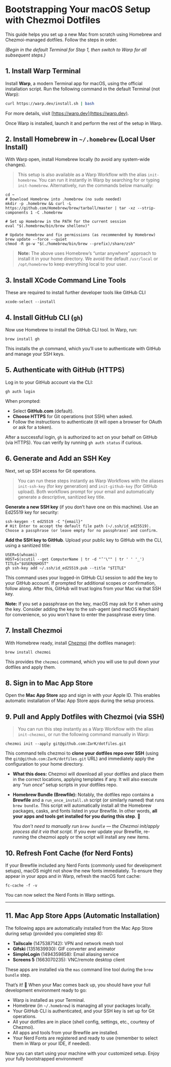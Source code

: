 # Bootstrapping Your macOS Setup with Chezmoi Dotfiles

This guide helps you  set up a new Mac from scratch using Homebrew and Chezmoi-managed dotfiles. Follow the steps in order. 

*(Begin in the default Terminal for Step 1, then switch to Warp for all subsequent steps.)*

## 1. Install Warp Terminal

Install **Warp**, a modern Terminal app for macOS, using the official installation script. Run the following command in the default Terminal (not Warp):

```sh
curl https://warp.dev/install.sh | bash
```

For more details, visit [https://warp.dev](https://warp.dev).

Once Warp is installed, launch it and perform the rest of the setup in Warp.

## 2. Install Homebrew in `~/.homebrew` (Local User Install)

With Warp open, install Homebrew locally (to avoid any system-wide changes).

> This setup is also available as a Warp Workflow with the alias `init-homebrew`. You can run it instantly in Warp by searching for or typing `init-homebrew`. Alternatively, run the commands below manually:

```shell
cd ~
# Download Homebrew into .homebrew (no sudo needed)
mkdir -p .homebrew && curl -L https://github.com/Homebrew/brew/tarball/master | tar -xz --strip-components 1 -C .homebrew

# Set up Homebrew in the PATH for the current session
eval "$(.homebrew/bin/brew shellenv)"

# Update Homebrew and fix permissions (as recommended by Homebrew)
brew update --force --quiet
chmod -R go-w "$(./homebrew/bin/brew --prefix)/share/zsh"
```

> **Note:** The above uses Homebrew’s “untar anywhere” approach to install it in your home directory. We avoid the default `/usr/local` or `/opt/homebrew` to keep everything local to your user.

## 3. Install XCode Command Line Tools

These are required to install further developer tools like GitHub CLI

```shell
xcode-select --install
```

## 4. Install GitHub CLI (`gh`)

Now use Homebrew to install the GitHub CLI tool. In Warp, run:

```shell
brew install gh
```

This installs the `gh` command, which you’ll use to authenticate with GitHub and manage your SSH keys.

## 5. Authenticate with GitHub (HTTPS)

Log in to your GitHub account via the CLI:

```shell
gh auth login
```

When prompted:

* Select **GitHub.com** (default).
* **Choose HTTPS** for Git operations (not SSH) when asked.
* Follow the instructions to authenticate (it will open a browser for OAuth or ask for a token).

After a successful login, `gh` is authorized to act on your behalf on GitHub (via HTTPS). You can verify by running `gh auth status` if curious.

## 6. Generate and Add an SSH Key

Next, set up SSH access for Git operations.

> You can run these steps instantly as Warp Workflows with the aliases `init-ssh-key` (for key generation) and `init-github-key` (for GitHub upload). Both workflows prompt for your email and automatically generate a descriptive, sanitized key title.

**Generate a new SSH key** (if you don’t have one on this machine). Use an Ed25519 key for security:

  ```shell
  ssh-keygen -t ed25519 -C "{email}"
  # Hit Enter to accept the default file path (~/.ssh/id_ed25519). Choose a passphrase (or leave empty for no passphrase) and confirm.
  ```

**Add the SSH key to GitHub**. Upload your public key to GitHub with the CLI, using a sanitized title:

  ```shell
  USER=$(whoami)
  HOST=$(scutil --get ComputerName | tr -d "’'\"" | tr ' ' '_')
  TITLE="$USER@$HOST"
  gh ssh-key add ~/.ssh/id_ed25519.pub --title "$TITLE"
  ```

This command uses your logged-in GitHub CLI session to add the key to your GitHub account. If prompted for additional scopes or confirmation, follow along. After this, GitHub will trust logins from your Mac via that SSH key.

**Note:** If you set a passphrase on the key, macOS may ask for it when using the key. Consider adding the key to the ssh-agent (and macOS Keychain) for convenience, so you won’t have to enter the passphrase every time.

## 7. Install Chezmoi

With Homebrew ready, install [Chezmoi](https://www.chezmoi.io/) (the dotfiles manager):

```shell
brew install chezmoi
```

This provides the `chezmoi` command, which you will use to pull down your dotfiles and apply them.

## 8. Sign in to Mac App Store

Open the **Mac App Store** app and sign in with your Apple ID. This enables automatic installation of Mac App Store apps during the setup process.

## 9. Pull and Apply Dotfiles with Chezmoi (via SSH)

> You can run this step instantly as a Warp Workflow with the alias `init-chezmoi`, or run the following command manually in Warp:

```shell
chezmoi init --apply git@github.com:ZarK/dotfiles.git
```

This command tells chezmoi to **clone your dotfiles repo over SSH** (using the `git@github.com:ZarK/dotfiles.git` URL) and immediately apply the configuration to your home directory.

* **What this does:** Chezmoi will download all your dotfiles and place them in the correct locations, applying templates if any. It will also execute any *“run once”* setup scripts in your dotfiles repo.

* **Homebrew Bundle (Brewfile):** Notably, the dotfiles repo contains a **Brewfile** and a `run_once_install.sh` script (or similarly named) that runs `brew bundle`. This script will automatically install all the Homebrew packages, casks, and fonts listed in your Brewfile. In other words, **all your apps and tools get installed for you during this step**. 🥳

  *You don’t need to manually run `brew bundle` — the Chezmoi init/apply process did it via that script.*  If you ever update your Brewfile, re-running the chezmoi apply or the script will install any new items.

## 10. Refresh Font Cache (for Nerd Fonts)

If your Brewfile included any Nerd Fonts (commonly used for development setups), macOS might not show the new fonts immediately. To ensure they appear in your apps and in Warp, refresh the macOS font cache:

```shell
fc-cache -f -v
```

You can now select the Nerd Fonts in Warp settings.

---

## 11. Mac App Store Apps (Automatic Installation)

The following apps are automatically installed from the Mac App Store during setup (provided you completed step 8):

- **Tailscale** (1475387142): VPN and network mesh tool
- **Gifski** (1351639930): GIF converter and animator  
- **SimpleLogin** (1494359858): Email aliasing service
- **Screens 5** (1663070235): VNC/remote desktop client

These apps are installed via the `mas` command line tool during the `brew bundle` step.


That’s it! 🎉 When your Mac comes back up, you should have your full development environment ready to go:

* Warp is installed as your Terminal.
* Homebrew (in `~/.homebrew`) is managing all your packages locally.
* Your GitHub CLI is authenticated, and your SSH key is set up for Git operations.
* All your dotfiles are in place (shell config, settings, etc., courtesy of Chezmoi).
* All apps and tools from your Brewfile are installed.
* Your Nerd Fonts are registered and ready to use (remember to select them in Warp or your IDE, if needed).

Now you can start using your machine with your customized setup. Enjoy your fully bootstrapped environment!

